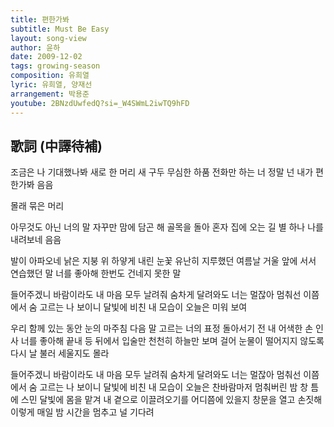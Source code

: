 ```yaml
---
title: 편한가봐
subtitle: Must Be Easy
layout: song-view
author: 윤하
date: 2009-12-02
tags: growing-season
composition: 유희열
lyric: 유희열, 양재선
arrangement: 박용준
youtube: 2BNzdUwfedQ?si=_W4SWmL2iwTQ9hFD
---
```


## 歌詞 (中譯待補)

조금은 나 기대했나봐
새로 한 머리 새 구두
무심한 하품 전화만 하는 너
정말 넌 내가 편한가봐 음음

몰래 묶은 머리

아무것도 아닌 너의 말
자꾸만 맘에 담곤 해
골목을 돌아 혼자 집에 오는 길
별 하나 나를 내려보네 음음

발이 아파오네
낡은 지붕 위 하얗게 내린 눈꽃
유난히 지루했던 여름날
거울 앞에 서서 연습했던 말
너를 좋아해
한번도 건네지 못한 말

들어주겠니 바람이라도
내 마음 모두 날려줘
숨차게 달려와도 너는 멀잖아
멈춰선 이쯤에서
숨 고르는 나 보이니
달빛에 비친 내 모습이 오늘은
미워 보여

우리 함께 있는 동안 눈의 마주침
다음 말 고르는 너의 표정
돌아서기 전 내 어색한 손 인사
너를 좋아해
끝내 등 뒤에서 입술만
천천히 하늘만 보며 걸어
눈물이 떨어지지 않도록
다시 날 불러 세울지도 몰라

들어주겠니 바람이라도
내 마음 모두 날려줘
숨차게 달려와도 너는 멀잖아
멈춰선 이쯤에서
숨 고르는 나 보이니
달빛에 비친 내 모습이 오늘은
찬바람마저 멈춰버린 밤
창 틈에 스민 달빛에
몸을 맡겨 내 곁으로 이끌려오기를
어디쯤에 있을지
창문을 열고 손짓해
이렇게 매일 밤 시간을 멈추고
널 기다려
